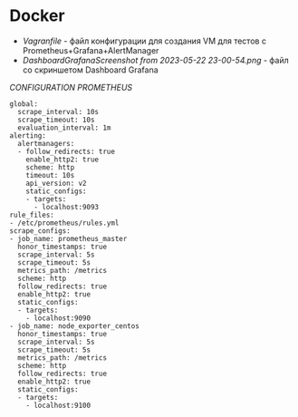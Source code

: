 # Docker

- _Vagranfile_ - файл конфигурации для создания VM для тестов с Prometheus+Grafana+AlertManager
- _DashboardGrafanaScreenshot from 2023-05-22 23-00-54.png_ - файл со скриншетом Dashboard Grafana


_CONFIGURATION PROMETHEUS_
```
global:
  scrape_interval: 10s
  scrape_timeout: 10s
  evaluation_interval: 1m
alerting:
  alertmanagers:
  - follow_redirects: true
    enable_http2: true
    scheme: http
    timeout: 10s
    api_version: v2
    static_configs:
    - targets:
      - localhost:9093
rule_files:
- /etc/prometheus/rules.yml
scrape_configs:
- job_name: prometheus_master
  honor_timestamps: true
  scrape_interval: 5s
  scrape_timeout: 5s
  metrics_path: /metrics
  scheme: http
  follow_redirects: true
  enable_http2: true
  static_configs:
  - targets:
    - localhost:9090
- job_name: node_exporter_centos
  honor_timestamps: true
  scrape_interval: 5s
  scrape_timeout: 5s
  metrics_path: /metrics
  scheme: http
  follow_redirects: true
  enable_http2: true
  static_configs:
  - targets:
    - localhost:9100
 ```
